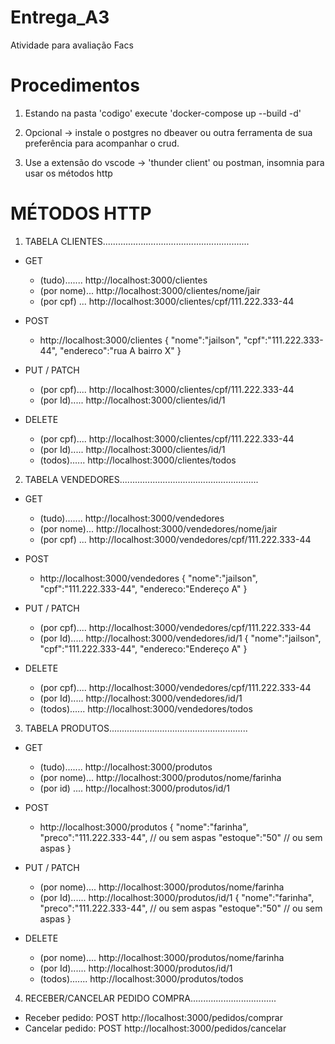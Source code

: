 # Entrega_A3
Atividade para avaliação Facs

# Procedimentos

1. Estando na pasta 'codigo' execute 'docker-compose up --build -d'

2. Opcional -> instale o postgres no dbeaver ou outra ferramenta de sua preferência para acompanhar o crud. 

3. Use a extensão do vscode -> 'thunder client' ou postman, insomnia para usar os métodos http

# MÉTODOS HTTP

1. TABELA CLIENTES..........................................................
  * GET 
    - (tudo)....... http://localhost:3000/clientes  
    - (por nome)... http://localhost:3000/clientes/nome/jair  
    - (por cpf) ... http://localhost:3000/clientes/cpf/111.222.333-44 

  * POST
    - http://localhost:3000/clientes
      {
        "nome":"jailson",
        "cpf":"111.222.333-44",
        "endereco":"rua A bairro X"
      }

  * PUT / PATCH
    - (por cpf).... http://localhost:3000/clientes/cpf/111.222.333-44
    - (por Id)..... http://localhost:3000/clientes/id/1

  * DELETE
    - (por cpf).... http://localhost:3000/clientes/cpf/111.222.333-44
    - (por Id)..... http://localhost:3000/clientes/id/1
    - (todos)...... http://localhost:3000/clientes/todos
    
2. TABELA VENDEDORES.......................................................
  * GET 
    - (tudo)....... http://localhost:3000/vendedores
    - (por nome)... http://localhost:3000/vendedores/nome/jair  
    - (por cpf) ... http://localhost:3000/vendedores/cpf/111.222.333-44 

  * POST
    - http://localhost:3000/vendedores
      {
        "nome":"jailson",
        "cpf":"111.222.333-44",
        "endereco:"Endereço A"
      }

  * PUT / PATCH
    - (por cpf).... http://localhost:3000/vendedores/cpf/111.222.333-44
    - (por Id)..... http://localhost:3000/vendedores/id/1
      {
        "nome":"jailson",
        "cpf":"111.222.333-44",
        "endereco:"Endereço A"
      }

  * DELETE
    - (por cpf).... http://localhost:3000/vendedores/cpf/111.222.333-44
    - (por Id)..... http://localhost:3000/vendedores/id/1
    - (todos)...... http://localhost:3000/vendedores/todos

3. TABELA PRODUTOS.......................................................
  * GET 
    - (tudo)....... http://localhost:3000/produtos
    - (por nome)... http://localhost:3000/produtos/nome/farinha 
    - (por id) .... http://localhost:3000/produtos/id/1

  * POST
    - http://localhost:3000/produtos
      {
        "nome":"farinha",
        "preco":"111.222.333-44",  // ou sem aspas
        "estoque":"50"             // ou sem aspas
      }

  * PUT / PATCH
    - (por nome).... http://localhost:3000/produtos/nome/farinha
    - (por Id)...... http://localhost:3000/produtos/id/1
      {
        "nome":"farinha",
        "preco":"111.222.333-44",  // ou sem aspas
        "estoque":"50"             // ou sem aspas
      }

  * DELETE
    - (por nome).... http://localhost:3000/produtos/nome/farinha
    - (por Id)...... http://localhost:3000/produtos/id/1
    - (todos)....... http://localhost:3000/produtos/todos

4. RECEBER/CANCELAR PEDIDO COMPRA..................................
  * Receber pedido: POST http://localhost:3000/pedidos/comprar
  * Cancelar pedido: POST http://localhost:3000/pedidos/cancelar


